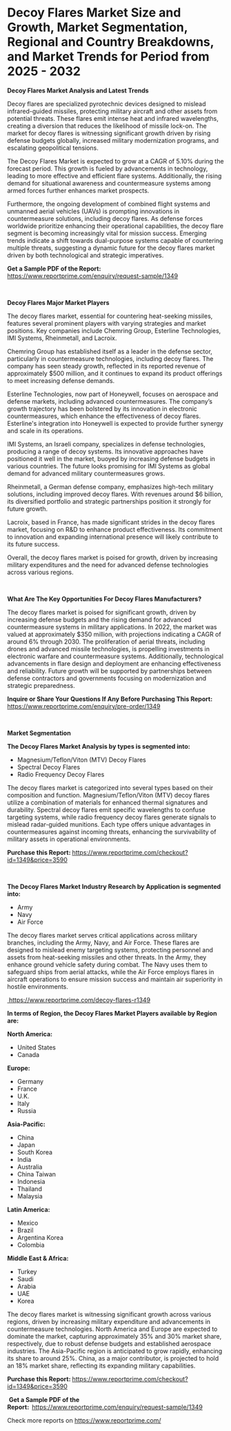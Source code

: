 <p><h1>Decoy Flares Market Size and Growth, Market Segmentation, Regional and Country Breakdowns, and Market Trends for Period from 2025 -  2032</h1></p><p><strong>Decoy Flares Market Analysis and Latest Trends</strong></p>
<p><p>Decoy flares are specialized pyrotechnic devices designed to mislead infrared-guided missiles, protecting military aircraft and other assets from potential threats. These flares emit intense heat and infrared wavelengths, creating a diversion that reduces the likelihood of missile lock-on. The market for decoy flares is witnessing significant growth driven by rising defense budgets globally, increased military modernization programs, and escalating geopolitical tensions. </p><p>The Decoy Flares Market is expected to grow at a CAGR of 5.10% during the forecast period. This growth is fueled by advancements in technology, leading to more effective and efficient flare systems. Additionally, the rising demand for situational awareness and countermeasure systems among armed forces further enhances market prospects. </p><p>Furthermore, the ongoing development of combined flight systems and unmanned aerial vehicles (UAVs) is prompting innovations in countermeasure solutions, including decoy flares. As defense forces worldwide prioritize enhancing their operational capabilities, the decoy flare segment is becoming increasingly vital for mission success. Emerging trends indicate a shift towards dual-purpose systems capable of countering multiple threats, suggesting a dynamic future for the decoy flares market driven by both technological and strategic imperatives.</p></p>
<p><strong>Get a Sample PDF of the Report:&nbsp;</strong> <a href="https://www.reportprime.com/enquiry/request-sample/1349?utm_campaign=3256&utm_medium=2&utm_source=Github&utm_content=ia&utm_term=18032025&utm_id=decoy-flares">https://www.reportprime.com/enquiry/request-sample/1349</a></p>
<p>&nbsp;</p>
<p><strong>Decoy Flares Major Market Players</strong></p>
<p><p>The decoy flares market, essential for countering heat-seeking missiles, features several prominent players with varying strategies and market positions. Key companies include Chemring Group, Esterline Technologies, IMI Systems, Rheinmetall, and Lacroix.</p><p>Chemring Group has established itself as a leader in the defense sector, particularly in countermeasure technologies, including decoy flares. The company has seen steady growth, reflected in its reported revenue of approximately $500 million, and it continues to expand its product offerings to meet increasing defense demands.</p><p>Esterline Technologies, now part of Honeywell, focuses on aerospace and defense markets, including advanced countermeasures. The company’s growth trajectory has been bolstered by its innovation in electronic countermeasures, which enhance the effectiveness of decoy flares. Esterline's integration into Honeywell is expected to provide further synergy and scale in its operations.</p><p>IMI Systems, an Israeli company, specializes in defense technologies, producing a range of decoy systems. Its innovative approaches have positioned it well in the market, buoyed by increasing defense budgets in various countries. The future looks promising for IMI Systems as global demand for advanced military countermeasures grows.</p><p>Rheinmetall, a German defense company, emphasizes high-tech military solutions, including improved decoy flares. With revenues around $6 billion, its diversified portfolio and strategic partnerships position it strongly for future growth.</p><p>Lacroix, based in France, has made significant strides in the decoy flares market, focusing on R&D to enhance product effectiveness. Its commitment to innovation and expanding international presence will likely contribute to its future success.</p><p>Overall, the decoy flares market is poised for growth, driven by increasing military expenditures and the need for advanced defense technologies across various regions.</p></p>
<p>&nbsp;</p>
<p><strong>What Are The Key Opportunities For Decoy Flares Manufacturers?</strong></p>
<p><p>The decoy flares market is poised for significant growth, driven by increasing defense budgets and the rising demand for advanced countermeasure systems in military applications. In 2022, the market was valued at approximately $350 million, with projections indicating a CAGR of around 6% through 2030. The proliferation of aerial threats, including drones and advanced missile technologies, is propelling investments in electronic warfare and countermeasure systems. Additionally, technological advancements in flare design and deployment are enhancing effectiveness and reliability. Future growth will be supported by partnerships between defense contractors and governments focusing on modernization and strategic preparedness.</p></p>
<p><strong>Inquire or Share Your Questions If Any Before Purchasing This Report:</strong> <a href="https://www.reportprime.com/enquiry/pre-order/1349?utm_campaign=3256&utm_medium=2&utm_source=Github&utm_content=ia&utm_term=18032025&utm_id=decoy-flares">https://www.reportprime.com/enquiry/pre-order/1349</a></p>
<p>&nbsp;</p>
<p><strong>Market Segmentation</strong></p>
<p><strong>The Decoy Flares Market Analysis by types is segmented into:</strong></p>
<p><ul><li>Magnesium/Teflon/Viton (MTV) Decoy Flares</li><li>Spectral Decoy Flares</li><li>Radio Frequency Decoy Flares</li></ul></p>
<p><p>The decoy flares market is categorized into several types based on their composition and function. Magnesium/Teflon/Viton (MTV) decoy flares utilize a combination of materials for enhanced thermal signatures and durability. Spectral decoy flares emit specific wavelengths to confuse targeting systems, while radio frequency decoy flares generate signals to mislead radar-guided munitions. Each type offers unique advantages in countermeasures against incoming threats, enhancing the survivability of military assets in operational environments.</p></p>
<p><strong>Purchase this Report:&nbsp;</strong><a href="https://www.reportprime.com/checkout?id=1349&price=3590&utm_campaign=3256&utm_medium=2&utm_source=Github&utm_content=ia&utm_term=18032025&utm_id=decoy-flares">https://www.reportprime.com/checkout?id=1349&price=3590</a></p>
<p>&nbsp;</p>
<p><strong>The Decoy Flares Market Industry Research by Application is segmented into:</strong></p>
<p><ul><li>Army</li><li>Navy</li><li>Air Force</li></ul></p>
<p><p>The decoy flares market serves critical applications across military branches, including the Army, Navy, and Air Force. These flares are designed to mislead enemy targeting systems, protecting personnel and assets from heat-seeking missiles and other threats. In the Army, they enhance ground vehicle safety during combat. The Navy uses them to safeguard ships from aerial attacks, while the Air Force employs flares in aircraft operations to ensure mission success and maintain air superiority in hostile environments.</p></p>
<p><a href="https://www.reportprime.com/decoy-flares-r1349?utm_campaign=3256&utm_medium=2&utm_source=Github&utm_content=ia&utm_term=18032025&utm_id=decoy-flares">&nbsp;https://www.reportprime.com/decoy-flares-r1349</a></p>
<p><strong>In terms of Region, the Decoy Flares Market Players available by Region are:</strong></p>
<p>
    <p> <strong> North America: </strong>
        <ul>
            <li>United States</li>
            <li>Canada</li>
        </ul>
        </p> 
    <p> <strong> Europe: </strong>
        <ul>
            <li>Germany</li>
            <li>France</li>
            <li>U.K.</li>
            <li>Italy</li>
            <li>Russia</li>
        </ul>
        </p> 
    <p> <strong> Asia-Pacific: </strong>
        <ul>
            <li>China</li>
            <li>Japan</li>
            <li>South Korea</li>
            <li>India</li>
            <li>Australia</li>
            <li>China Taiwan</li>
            <li>Indonesia</li>
            <li>Thailand</li>
            <li>Malaysia</li>
        </ul>
        </p> 
    <p> <strong> Latin America: </strong>
        <ul>
            <li>Mexico</li>
            <li>Brazil</li>
            <li>Argentina Korea</li>
            <li>Colombia</li>
        </ul>
        </p> 
    <p> <strong> Middle East & Africa: </strong>
        <ul>
            <li>Turkey</li>
            <li>Saudi</li>
            <li>Arabia</li>
            <li>UAE</li>
            <li>Korea</li>
        </ul>
    </p>
    </p>
<p><p>The decoy flares market is witnessing significant growth across various regions, driven by increasing military expenditure and advancements in countermeasure technologies. North America and Europe are expected to dominate the market, capturing approximately 35% and 30% market share, respectively, due to robust defense budgets and established aerospace industries. The Asia-Pacific region is anticipated to grow rapidly, enhancing its share to around 25%. China, as a major contributor, is projected to hold an 18% market share, reflecting its expanding military capabilities.</p></p>
<p><strong>Purchase this Report: </strong><a href="https://www.reportprime.com/checkout?id=1349&price=3590&utm_campaign=3256&utm_medium=2&utm_source=Github&utm_content=ia&utm_term=18032025&utm_id=decoy-flares">https://www.reportprime.com/checkout?id=1349&price=3590</a></p>
<p>&nbsp;<strong>Get a Sample PDF of the Report:&nbsp;&nbsp;</strong><a href="https://www.reportprime.com/enquiry/request-sample/1349?utm_campaign=3256&utm_medium=2&utm_source=Github&utm_content=ia&utm_term=18032025&utm_id=decoy-flares">https://www.reportprime.com/enquiry/request-sample/1349</a></p>
<p><strong></strong></p>
<p>Check more reports on <a href="https://www.reportprime.com/?utm_campaign=3256&utm_medium=2&utm_source=Github&utm_content=ia&utm_term=18032025&utm_id=decoy-flares">https://www.reportprime.com/</a></p>
